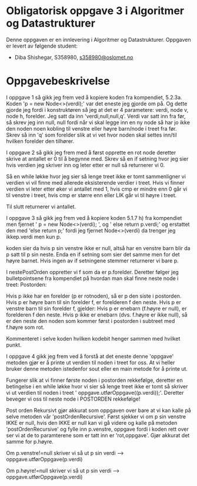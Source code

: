 # Obligatorisk oppgave 3 i Algoritmer og Datastrukturer

Denne oppgaven er en innlevering i Algoritmer og Datastrukturer. 
Oppgaven er levert av følgende student:
* Diba Shishegar, S358980, s358980@oslomet.no


# Oppgavebeskrivelse 

I oppgave 1 så gikk jeg frem ved å kopiere koden fra kompendiet, 5.2.3a. 
Koden 'p = new Node<>(verdi);' var det eneste jeg gjorde om på. Og dette gjorde jeg fordi 
i konstruktøren så jeg at det er 4 parametere: verdi, node v, node h, forelder. Jeg satt da inn 'verdi,null,null,q'.
Verdi var satt inn fra før, så skrev jeg inn null, null fordi når vi skal legge inn en ny node så har jo ikke den noden 
noen kobling til venstre eller høyre barn/node i treet fra før. Skrev så inn 'q' som forelder slik at vi vet hvor noden skal
settes inn/til hvilken forelder den tilhører.

I oppgave 2 så gikk jeg frem med å først opprette en rot node deretter skrive at antallet er 0 til å begynne med.
Skrev så en if setning hvor jeg sier hvis verdien jeg skriver inn og leter etter er null så returnerer vi 0.

Så en while løkke hvor jeg sier så lenge treet ikke er tomt sammenligner vi verdien vi vil finne med allerede eksisterende
verdier i treet. Hvis vi finner verdien vi leter etter øker vi antallet med 1, hvis cmp er mindre enn 0 går vi til venstre i treet,
hvis cmp er større enn eller LIK går vi til høyre i treet. 

Til slutt returnerer vi antallet.

I oppgave 3 så gikk jeg frem ved å kopiere koden 5.1.7 h) fra kompendiet men fjernet '  p = new Node<>(verdi); ', og
' else return p.verdi;' og erstattet den med 'else return p;' fordi jeg fjernet Node<>(verdi) da trenger jeg ikkep.verdi 
men kun p. 

koden sier da hvis p sin venstre ikke er null, altså har en venstre barn blir da p satt til p sin neste. Enda en if setning
som sier det samme men for det høyre barnet. Hvis ingen av if setningene stemmer returnerer vi bare p.

I nestePostOrden oppretter vi f som da er p.forelder. Deretter følger jeg bulletpointsene fra kompendiet på hvordan man
skal finne neste node i treet:
Postorden:

Hvis p ikke har en forelder (p er rotnoden), så er p den siste i postorden.
Hvis p er høyre barn til sin forelder f, er forelderen f den neste.
Hvis p er venstre barn til sin forelder f, gjelder:
Hvis p er enebarn (f.høyre er null), er forelderen f den neste.
Hvis p ikke er enebarn (dvs. f.høyre er ikke null), så er den neste den noden som kommer først i postorden i subtreet med f.høyre som rot.

Kommenteret i selve koden hvilken kodebit henger sammen med hvilket punkt.

I oppgave 4 gikk jeg frem ved å forstå at det eneste denne 'oppgave' metoden gjør er å printe ut verdien til noden i treet
for oss. At vi heller bruker denne metoden istedenfor sout eller en main metode for å printe ut.

Fungerer slik at vi finner første noden i postorden rekkefølge, deretter en betingelse i en while løkke hvor vi sier så 
lenge treet ikke er tomt så skriver vi ut verdien til noden i treet ' oppgave.utførOppgave((p.verdi));'. Deretter
beveger vi oss til neste node i POSTORDEN rekkefølge!

Post orden Rekursivt gjør akkurat som oppgaven over bare at vi kan kalle på selve metoden vår 'postOrdenRecursive'.
Først sjekker vi om p sin venstre IKKE er null, hvis den IKKE er null kan vi gå videre  og kalle på metoden 'postOrdenRecursive'
og fylle inn p.venstre, oppgave fordi i koden rett over ser vi at de to paramterene som er tatt inn er 'rot,oppgave'.
Gjør akkurat det samme for p.høyre. 

Om p.venstre!=null skriver vi så ut p sin verdi --> oppgave.utførOppgave(p.verdi)

Om p.høyre!=null skriver vi så ut p sin verdi  --> oppgave.utførOppgave(p.verdi)
